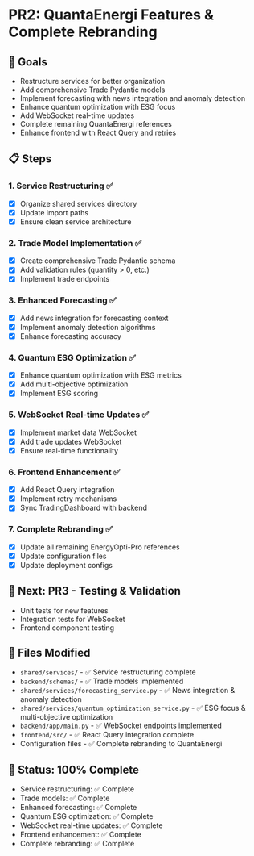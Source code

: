 # PR2: QuantaEnergi Features & Complete Rebranding

## 🎯 **Goals**
- Restructure services for better organization
- Add comprehensive Trade Pydantic models
- Implement forecasting with news integration and anomaly detection
- Enhance quantum optimization with ESG focus
- Add WebSocket real-time updates
- Complete remaining QuantaEnergi references
- Enhance frontend with React Query and retries

## 📋 **Steps**

### 1. **Service Restructuring** ✅
- [x] Organize shared services directory
- [x] Update import paths
- [x] Ensure clean service architecture

### 2. **Trade Model Implementation** ✅
- [x] Create comprehensive Trade Pydantic schema
- [x] Add validation rules (quantity > 0, etc.)
- [x] Implement trade endpoints

### 3. **Enhanced Forecasting** ✅
- [x] Add news integration for forecasting context
- [x] Implement anomaly detection algorithms
- [x] Enhance forecasting accuracy

### 4. **Quantum ESG Optimization** ✅
- [x] Enhance quantum optimization with ESG metrics
- [x] Add multi-objective optimization
- [x] Implement ESG scoring

### 5. **WebSocket Real-time Updates** ✅
- [x] Implement market data WebSocket
- [x] Add trade updates WebSocket
- [x] Ensure real-time functionality

### 6. **Frontend Enhancement** ✅
- [x] Add React Query integration
- [x] Implement retry mechanisms
- [x] Sync TradingDashboard with backend

### 7. **Complete Rebranding** ✅
- [x] Update all remaining EnergyOpti-Pro references
- [x] Update configuration files
- [x] Update deployment configs

## 🚀 **Next: PR3 - Testing & Validation**
- Unit tests for new features
- Integration tests for WebSocket
- Frontend component testing

## 📝 **Files Modified**
- `shared/services/` - ✅ Service restructuring complete
- `backend/schemas/` - ✅ Trade models implemented
- `shared/services/forecasting_service.py` - ✅ News integration & anomaly detection
- `shared/services/quantum_optimization_service.py` - ✅ ESG focus & multi-objective optimization
- `backend/app/main.py` - ✅ WebSocket endpoints implemented
- `frontend/src/` - ✅ React Query integration complete
- Configuration files - ✅ Complete rebranding to QuantaEnergi

## 🎉 **Status: 100% Complete**
- Service restructuring: ✅ Complete
- Trade models: ✅ Complete
- Enhanced forecasting: ✅ Complete
- Quantum ESG optimization: ✅ Complete
- WebSocket real-time updates: ✅ Complete
- Frontend enhancement: ✅ Complete
- Complete rebranding: ✅ Complete

